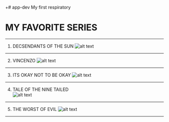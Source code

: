 
+# app-dev
My first respiratory 
# MY FAVORITE SERIES 
---------------------------
1. DECSENDANTS OF THE SUN
![alt text](https://wallpapercave.com/wp/wp2167255.jpg)
---------------------------
2. VINCENZO
![alt text](https://wallpapers.com/images/hd/vincenzo-dark-poster-3j5xr10xgajr6dy9.jpg)
---------------------------
3. ITS OKAY NOT TO BE OKAY
![alt text](https://offcultured.com/wp-content/uploads/2020/07/Its-Okay-to-Not-Be-Okay.jpg)
---------------------------
4. TALE OF THE NINE TAILED   
![alt text](https://m.media-amazon.com/images/M/MV5BOGY3MTgyYjktNDE2ZC00ZjZjLTk3ZmEtNjBmMjAzMGI0ZTFmXkEyXkFqcGc@._V1_.jpg)
---------------------------
5. THE WORST OF EVIL
![alt text](https://gallery.poskota.co.id/storage/Foto/Foto_20230814_111318_uJ4.jpeg)
---------------------------

